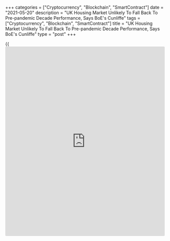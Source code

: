 +++
categories = ["Cryptocurrency", "Blockchain", "SmartContract"]
date = "2021-05-20"
description = "UK Housing Market Unlikely To Fall Back To Pre-pandemic Decade Performance, Says BoE's Cunliffe"
tags = ["Cryptocurrency", "Blockchain", "SmartContract"]
title = "UK Housing Market Unlikely To Fall Back To Pre-pandemic Decade Performance, Says BoE's Cunliffe"
type = "post"
+++

{{<iframe id="large-banner" src="https://www.bounty.group/#slide=15.0" width="100%" height="600" scrolling="no" style="border: 0px solid rgb(216, 221, 230); border-radius: 3px;">}}

The UK housing [markets][1] is unlikely to fall back in to its pre-
pandemic decade performance even when the tax incentives are withdrawn,
Bank of England Deputy Governor Jon Cunliffe said Thursday.

The housing market usually cools down when public support to the
[economy][2] in general and the housing market in particular is
withdrawn over the course of the year.

"But there may also be some reasons to believe that the recent increase
in demand for housing, and perhaps the composition of that demand, which
has driven the UK market in recent months reflects some more persistent
drivers and that the market will not fall back to its pre-pandemic
decade performance when the tax incentives have gone," Cunliffe said.

Following the sharp economic contractions and greater uncertainty ahead,
the strength in the housing market is 'striking', he said.

For comments and feedback [contact](https://www.playgroundfx.com/contact/): editorial@rtt[news](https://www.letsplayfx.com/blog/forex-news-website/).com

[Economic News][2]

 **What parts of the world are seeing the best (and worst) economic
performances lately? Click[here][3] to check out our [Econ Scorecard][3]
and find out! See up-to-the-moment [ranking](https://www.playgroundfx.com/blog/crypto-exchange-ranking/)s for the best and worst
performers in [GDP][4], [unemployment rate][5], [inflation][6] and much
more.**

   1. www.rtt[news](https://www.letsplayfx.com/blog/forex-news-website/).com/Content/Markets.aspx
   2. www.rtt[news](https://www.letsplayfx.com/blog/forex-news-website/).com/Content/EconomicNews.aspx
   3. www.rtt[news](https://www.letsplayfx.com/blog/forex-news-website/).com/economic-scorecard/world-rank/retail-sales/highest-performance.aspx
   4. www.rtt[news](https://www.letsplayfx.com/blog/forex-news-website/).com/economic-scorecard/world-rank/GDP/highest-performance.aspx
   5. www.rtt[news](https://www.letsplayfx.com/blog/forex-news-website/).com/economic-scorecard/world-rank/unemployment-rate/lowest-performance.aspx
   6. www.rtt[news](https://www.letsplayfx.com/blog/forex-news-website/).com/economic-scorecard/world-rank/CPI/highest-performance.aspx